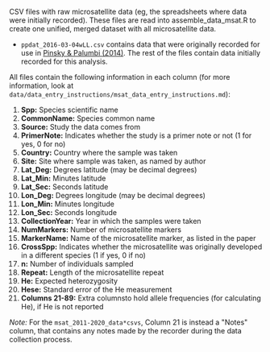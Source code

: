 CSV files with raw microsatellite data (eg, the spreadsheets where data were initially recorded). These files are read into assemble_data_msat.R to create one unified, merged dataset with all microsatellite data.
*  `ppdat_2016-03-04wLL.csv` contains data that were originally recorded for use in [Pinsky & Palumbi (2014)](https://onlinelibrary.wiley.com/doi/abs/10.1111/mec.12509). The rest of the files contain data initially recorded for this analysis.

All files contain the following information in each column (for more information, look at `data/data_entry_instructions/msat_data_entry_instructions.md`):
1. **Spp:** Species scientific name
2. **CommonName:** Species common name
3. **Source:** Study the data comes from
4. **PrimerNote:** Indicates whether the study is a primer note or not (1 for yes, 0 for no)
5. **Country:** Country where the sample was taken
6. **Site:** Site where sample was taken, as named by author
7. **Lat_Deg:** Degrees latitude (may be decimal degrees)
8. **Lat_Min:** Minutes latitude
9. **Lat_Sec:** Seconds latitude
10. **Lon_Deg:** Degrees longitude (may be decimal degrees)
11. **Lon_Min:** Minutes longitude
12. **Lon_Sec:** Seconds longitude
13. **CollectionYear:** Year in which the samples were taken
14. **NumMarkers:** Number of microsatellite markers
15. **MarkerName:** Name of the microsatellite marker, as listed in the paper
16. **CrossSpp:** Indicates whether the microsatellite was originally developed in a different species (1 if yes, 0 if no)
17. **n:** Number of individuals sampled
18. **Repeat:** Length of the microsatellite repeat
19. **He:** Expected heterozygosity
20. **Hese:** Standard error of the He measurement
21. **Columns 21-89:** Extra columnsto hold allele frequencies (for calculating He), if He is not reported

*Note:* For the `msat_2011-2020_data*csvs`, Column 21 is instead a "Notes" column, that contains any notes made by the recorder during the data collection process.
